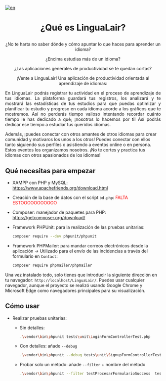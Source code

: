 [![en](https://img.shields.io/badge/lang-en-red.svg)](https://github.com/Sonia-E/LinguaLair/blob/main/README.md)

# <p style='text-align: center;'>¿Qué es LinguaLair?</p>

<p style='text-align: center;'>¿No te harta no saber dónde y cómo apuntar lo que haces para aprender un idioma?</p>
<p style='text-align: center;'>¿Encima estudias más de un idioma?</p>

<p style='text-align: center;'>¿Las aplicaciones generales de productividad se te quedan cortas?</p>

<p style='text-align: center;'>¡Vente a LinguaLair! Una aplicación de productividad orientada al aprendizaje de idiomas:</p>

<p style='text-align: justify;'>En LinguaLair podrás registrar tu actividad en el proceso de aprendizaje de tus idiomas. La plataforma guardará tus registros, los analizará y te mostrará las estadísticas de tus estudios para que puedas optimizar y planificar tu estudio y progreso en cada idioma acorde a los gráficos que te mostremos. Así no perderás tiempo valioso intentando recordar cuánto tiempo le has dedicado a qué; ¡nosotros lo hacemos por ti! Así podrás dedicar ese tiempo a estudiar tus queridos idiomas.

Además, ¡puedes conectar con otros amantes de otros idiomas para crear comunidad y motivaros los unos a los otros! Puedes conectar con ellos tanto siguiendo sus perfiles o asistiendo a eventos online o en persona. Estos eventos los organizamos nosotros. ¡No te cortes y practica tus idiomas con otros apasionados de los idiomas!</p>

## Qué necesitas para empezar

- XAMPP con PHP y MySQL: https://www.apachefriends.org/download.html
- Creación de la base de datos con el script <code>bd.php</code>: <span style='color: red;'>FALTA ESTOOOOOOOOOOO</span>
- Composer: manejador de paquetes para PHP: https://getcomposer.org/download/
- Framework PHPUnit: para la realización de las pruebas unitarias:

    ```bash
    composer require --dev phpunit/phpunit
    ```

- Framework PHPMailer: para mandar correos electrónicos desde la aplicación -> Utilizado para el envío de las incidencias a través del formulario en <code>Contact</code>:

    ```bash
    composer require phpmailer/phpmailer
    ```

Una vez instalado todo, solo tienes que introducir la siguiente dirección en tu navegador: <code>http://localhost/LinguaLair/</code>. Puedes usar cualquier navegador, aunque el proyecto se realizó usando Google Chrome y Microsoft Edge como navegadores principales para su visualización.

## Cómo usar

- Realizar pruebas unitarias:
    - Sin detalles:

        ```bash
        .\vendor\bin\phpunit tests\unit\LoginFormControllerTest.php  
        ```
    - Con detalles: añade <code>--debug</code>

        ```bash
        .\vendor\bin\phpunit --debug tests\unit\SignupFormControllerTest.php  
        ```
    - Probar solo un método: añade <code>--filter</code> + nombre del método

        ```bash
        .\vendor\bin\phpunit --filter testProcesarFormularioSuccess  tests\unit\SignupFormControllerTest.php 
        ```